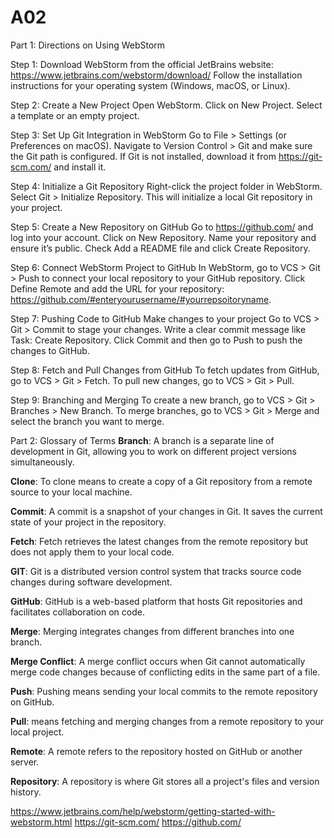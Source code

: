 # A02
Part 1: Directions on Using WebStorm

Step 1:
Download WebStorm from the official JetBrains website: https://www.jetbrains.com/webstorm/download/
Follow the installation instructions for your operating system (Windows, macOS, or Linux).

Step 2: Create a New Project
Open WebStorm.
Click on New Project.
Select a template or an empty project.

Step 3: Set Up Git Integration in WebStorm
Go to File > Settings (or Preferences on macOS).
Navigate to Version Control > Git and make sure the Git path is configured.
If Git is not installed, download it from https://git-scm.com/ and install it.

Step 4: Initialize a Git Repository
Right-click the project folder in WebStorm.
Select Git > Initialize Repository.
This will initialize a local Git repository in your project.

Step 5: Create a New Repository on GitHub
Go to https://github.com/ and log into your account.
Click on New Repository.
Name your repository  and ensure it’s public.
Check Add a README file and click Create Repository.

Step 6: Connect WebStorm Project to GitHub
In WebStorm, go to VCS > Git > Push to connect your local repository to your GitHub repository.
Click Define Remote and add the URL for your repository: https://github.com/#enteryourusername/#yourrepsoitoryname.

Step 7: Pushing Code to GitHub
Make changes to your project 
Go to VCS > Git > Commit to stage your changes.
Write a clear commit message like Task: Create Repository.
Click Commit and then go to Push to push the changes to GitHub.

Step 8: Fetch and Pull Changes from GitHub
To fetch updates from GitHub, go to VCS > Git > Fetch.
To pull new changes, go to VCS > Git > Pull.

Step 9: Branching and Merging
To create a new branch, go to VCS > Git > Branches > New Branch.
To merge branches, go to VCS > Git > Merge and select the branch you want to merge.

Part 2: Glossary of Terms
**Branch**: A branch is a separate line of development in Git, allowing you to work on different project versions simultaneously.

**Clone**: To clone means to create a copy of a Git repository from a remote source to your local machine.

**Commit**: A commit is a snapshot of your changes in Git. It saves the current state of your project in the repository.

**Fetch**: Fetch retrieves the latest changes from the remote repository but does not apply them to your local code.

**GIT**: Git is a distributed version control system that tracks source code changes during software development.

**GitHub**: GitHub is a web-based platform that hosts Git repositories and facilitates collaboration on code.


**Merge**: Merging integrates changes from different branches into one branch.

**Merge Conflict**: A merge conflict occurs when Git cannot automatically merge code changes because of conflicting edits in the same part of a file.

**Push**: Pushing means sending your local commits to the remote repository on GitHub.

**Pull**: means fetching and merging changes from a remote repository to your local project.

**Remote**: A remote refers to the repository hosted on GitHub or another server.

**Repository**: A repository is where Git stores all a project's files and version history.

https://www.jetbrains.com/help/webstorm/getting-started-with-webstorm.html
https://git-scm.com/
https://github.com/

